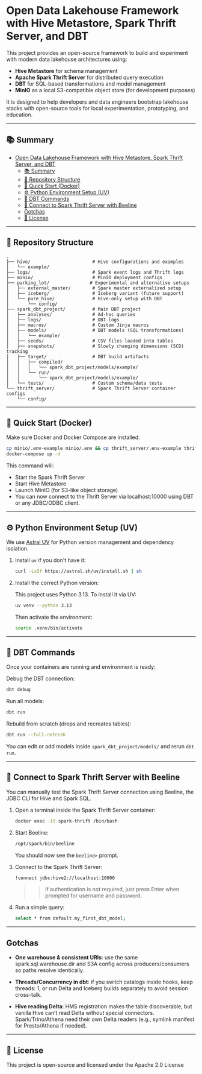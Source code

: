 # Open Data Lakehouse Framework with Hive Metastore, Spark Thrift Server, and DBT

This project provides an open-source framework to build and experiment with modern data lakehouse architectures using:

- **Hive Metastore** for schema management  
- **Apache Spark Thrift Server** for distributed query execution  
- **DBT** for SQL-based transformations and model management  
- **MinIO** as a local S3-compatible object store (for development purposes)  

It is designed to help developers and data engineers bootstrap lakehouse stacks with open-source tools for local experimentation, prototyping, and education.

---

## 📚 Summary

- [Open Data Lakehouse Framework with Hive Metastore, Spark Thrift Server, and DBT](#open-data-lakehouse-framework-with-hive-metastore-spark-thrift-server-and-dbt)
  - [📚 Summary](#-summary)
  - [🌲 Repository Structure](#-repository-structure)
  - [🚀 Quick Start (Docker)](#-quick-start-docker)
  - [⚙️ Python Environment Setup (UV)](#️-python-environment-setup-uv)
  - [🔧 DBT Commands](#-dbt-commands)
  - [🧪 Connect to Spark Thrift Server with Beeline](#-connect-to-spark-thrift-server-with-beeline)
  - [Gotchas](#gotchas)
  - [📝 License](#-license)

---

## 🌲 Repository Structure

```text
.
├── hive/                       # Hive configurations and examples
│   └── example/
├── logs/                       # Spark event logs and Thrift logs
├── minio/                      # MinIO deployment configs
├── parking_lot/               # Experimental and alternative setups
│   ├── external_master/        # Spark master externalized setup
│   ├── iceberg/                # Iceberg variant (future support)
│   └── pure_hive/              # Hive-only setup with DBT
│       └── config/
├── spark_dbt_project/          # Main DBT project
│   ├── analyses/               # Ad-hoc queries
│   ├── logs/                   # DBT logs
│   ├── macros/                 # Custom Jinja macros
│   ├── models/                 # DBT models (SQL transformations)
│   │   └── example/
│   ├── seeds/                  # CSV files loaded into tables
│   ├── snapshots/              # Slowly changing dimensions (SCD) tracking
│   ├── target/                 # DBT build artifacts
│   │   ├── compiled/
│   │   │   └── spark_dbt_project/models/example/
│   │   └── run/
│   │       └── spark_dbt_project/models/example/
│   └── tests/                  # Custom schema/data tests
└── thrift_server/              # Spark Thrift Server container configs
    └── config/
```

---

## 🚀 Quick Start (Docker)

Make sure Docker and Docker Compose are installed.

```bash
cp minio/.env-example minio/.env && cp thrift_server/.env-example thrift_server/.env && cp hive/.env-example hive/.env
docker-compose up -d
```

This command will:

- Start the Spark Thrift Server
- Start Hive Metastore
- Launch MinIO (for S3-like object storage)
- You can now connect to the Thrift Server via localhost:10000 using DBT or any JDBC/ODBC client.

---

## ⚙️ Python Environment Setup (UV)

We use [Astral UV](https://github.com/astral-sh/uv) for Python version management and dependency isolation.

1. Install ``uv`` if you don't have it:

    ```bash
    curl -LsSf https://astral.sh/uv/install.sh | sh
    ```

2. Install the correct Python version:

    This project uses Python 3.13. To install it via UV:

    ```bash
    uv venv --python 3.13
    ```

    Then activate the environment:

    ```bash
    source .venv/bin/activate
    ```

---

## 🔧 DBT Commands

Once your containers are running and environment is ready:

Debug the DBT connection:

```bash
dbt debug
```

Run all models:

```bash
dbt run
```

Rebuild from scratch (drops and recreates tables):

```bash
dbt run --full-refresh
```

You can edit or add models inside ``spark_dbt_project/models/`` and rerun ``dbt run``.

---

## 🧪 Connect to Spark Thrift Server with Beeline

You can manually test the Spark Thrift Server connection using Beeline, the JDBC CLI for Hive and Spark SQL.

1. Open a terminal inside the Spark Thrift Server container:

    ```bash
    docker exec -it spark-thrift /bin/bash
    ```

2. Start Beeline:

    ```bash
    /opt/spark/bin/beeline
    ```

    You should now see the ``beeline>`` prompt.

3. Connect to the Spark Thrift Server:

    ```bash
    !connect jdbc:hive2://localhost:10000
    ```

    >>If authentication is not required, just press Enter when prompted for username and password.

4. Run a simple query:

    ```bash
    select * from default.my_first_dbt_model;
    ```

---

## Gotchas

- **One warehouse & consistent URIs**: use the same spark.sql.warehouse.dir and S3A config across producers/consumers so paths resolve identically.

- **Threads/Concurrency in dbt**: if you switch catalogs inside hooks, keep threads: 1, or run Delta and Iceberg builds separately to avoid session cross-talk.

- **Hive reading Delta**: HMS registration makes the table discoverable, but vanilla Hive can’t read Delta without special connectors. Spark/Trino/Athena need their own Delta readers (e.g., symlink manifest for Presto/Athena if needed).

---

## 📝 License

This project is open-source and licensed under the Apache 2.0 License
